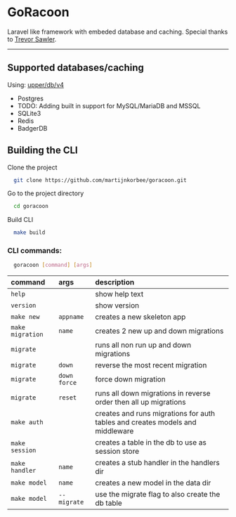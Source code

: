 # GoRacoon 

Laravel like framework with embeded database and caching.
Special thanks to [Trevor Sawler](https://github.com/tsawler "Trevor Sawler").

***

## Supported databases/caching
Using: [upper/db/v4](https://upper.io/v4/ "upper/db/v4")
* Postgres
* TODO: Adding built in support for MySQL/MariaDB and MSSQL
* SQLite3
* Redis
* BadgerDB

## Building the CLI

Clone the project

```bash
  git clone https://github.com/martijnkorbee/goracoon.git
```

Go to the project directory

```bash
  cd goracoon
```

Build CLI

```bash
  make build
```

### CLI commands:

```bash
  goracoon [command] [args]
```

| command           | args          | description                                                                   |
| :-----------------| :-------------| :-----------------------------------------------------------------------------|
| `help`            |               | show help text                                                                |
| `version`         |               | show version                                                                  |
| `make new`        | `appname`     | creates a new skeleton app                                                    |
| `make migration`  | `name`        | creates 2 new up and down migrations                                          |
| `migrate`         |               | runs all non run up and down migrations                                       |
| `migrate`         | `down`        | reverse the most recent migration                                             |
| `migrate`         | `down force`  | force down migration                                                          |
| `migrate`         | `reset`       | runs all down migrations in reverse order then all up migrations              |
| `make auth`       |               | creates and runs migrations for auth tables and creates models and middleware |
| `make session`    |               | creates a table in the db to use as session store                             |
| `make handler`    | `name`        | creates a stub handler in the handlers dir                                    |
| `make model`      | `name`        | creates a new model in the data dir                                           |
| `make model`      | `--migrate`   | use the migrate flag to also create the db table                              |
